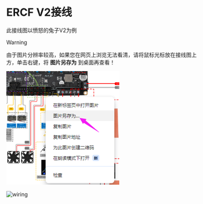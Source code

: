 # ERCF V2接线

此接线图以愤怒的兔子V2为例

>[!WARNING]
>
>由于图片分辨率较高，如果您在网页上浏览无法看清，请将鼠标光标放在接线图上方，单击右键，将 **图片另存为** 到桌面再查看！

![save](../../images/boards/fly_d7/save.png)

![wiring](../../images/boards/fly_ercf_v2/wiring.png)
